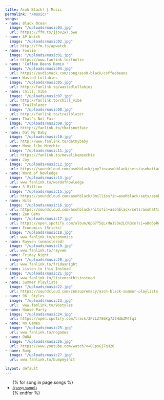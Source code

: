 ```yaml
---
title: Asoh Black! | Music
permalink: "/music/"
songs:
- name: Black Ocean
  image: "/uploads/music03.jpg"
  url: https://ffm.to/jjov2w7.owe
- name: AP Watch
  image: "/uploads/music02.jpg"
  url: http://ffm.to/apwatch
- name: Foolie
  image: "/uploads/music01.jpg"
  url: https://www.fanlink.to/foolie 
- name: 'Coffee Beans Remix '
  image: "/uploads/music04.jpg"
  url: https://audiomack.com/song/asoh-black/coffeebeans
- name: Wasted Lullabies
  image: "/uploads/music05.jpg"
  url: http://fanlink.to/wastedlullabies
- name: Chill, Vibe
  image: "/uploads/music07.jpg"
  url: http://fanlink.to/chill_vibe 
- name: Trailblazer
  image: "/uploads/music08.jpg"
  url: http://fanlink.to/trailblazer 
- name: That's Not Fair
  image: "/uploads/music09.jpg"
  url: htttp://fanlink.to/thatsnotfair 
- name: Dat My Baby
  image: "/uploads/music10.jpg"
  url: http://www.fanlink.to/datmybaby
- name: Move like Meechie
  image: "/uploads/music11.jpg"
  url: https://fanlink.to/movelikemeechie
- name: Joy
  image: "/uploads/music12.jpg"
  url: https://soundcloud.com/asohblack/joy?in=asohblack/sets/asohattacks-volume-1
- name: Word of Nowledge
  image: "/uploads/music13.jpg"
  url: www.fanlink.to/wordofnowledge 
- name: 3 Million
  image: "/uploads/music15.jpg"
  url: https://soundcloud.com/asohblack/3million?in=asohblack/sets/asohattacks-volume-1 
- name: Hits
  image: "/uploads/music16.jpg"
  url: https://soundcloud.com/asohblack/hits?in=asohblack/sets/asohattacks-volume-1
- name: Zen Gems
  image: "/uploads/music17.jpg"
  url: https://open.spotify.com/album/6pG7f5qLxMW1S3e2LCRQxo?si=wDo6pRgaRa6c-ERwFOrWCg 
- name: Economics (Bricks)
  image: "/uploads/music18.jpg"
  url: www.fanlink.to/economics 
- name: Rayven (unmastered)
  image: "/uploads/music19.jpg"
  url: www.fanlink.to/rayven
- name: Friday Night
  image: "/uploads/music20.jpg"
  url: www.fanlink.to/fridaynight 
- name: Listen to this Instead
  image: "/uploads/music21.jpg"
  url: www.fanlink.to/listentothisinstead 
- name: Summer Playlists
  image: "/uploads/music22.jpg"
  url: https://soundcloud.com/zensupremacy/asoh-black-summer-playlists-prod-by-swell 
- name: 96' Styles
  image: "/uploads/music23.jpg"
  url:  www.fanlink.to/96styles 
- name: House Party
  image: "/uploads/music24.jpg"
  url: https://open.spotify.com/track/2PzLZ786Kg73lHdbZM4fq1 
- name: No Games
  image: "/uploads/music25.jpg"
  url: www.fanlink.to/nogames 
- name: DWDA
  image: "/uploads/music26.jpg"
  url: https://www.youtube.com/watch?v=OCpsGi7qH20 
- name: Bump
  image: "/uploads/music27.jpg"
  url: www.fanlink.to/bumpmyshit

layout: default
---
```


<div class="container music">
  <section class="intro"></section>
  <ul class="songs">
    {% for song in page.songs %}
    <li>
      <a target= "_blank" href="{{ song.url }}">
        <div class="song" style='background-image: url("{{ song.image }}");'>
          <small class="song-title">{{song.name}}</small>
        </div>
      </a>
    </li>
    {% endfor %}
  </ul>

</div>